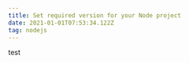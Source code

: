 ```yaml
---
title: Set required version for your Node project
date: 2021-01-01T07:53:34.122Z
tag: nodejs
---
```

test